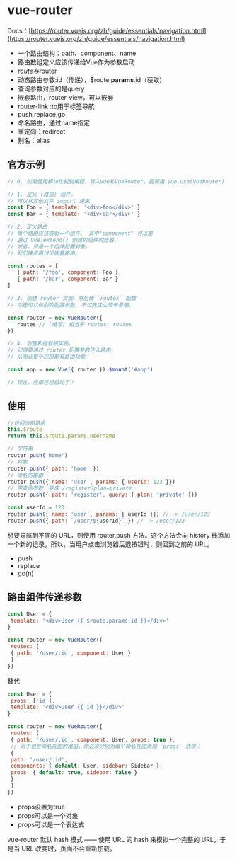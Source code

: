 # vue-router

Docs：[https://router.vuejs.org/zh/guide/essentials/navigation.html](https://router.vuejs.org/zh/guide/essentials/navigation.html)

* 一个路由结构：path、component、name
* 路由数组定义应该传递给Vue作为参数启动
* $route与$router
* 动态路由参数:id（传递），$route.**params**.id（获取）
* 查询参数对应的是query
* 嵌套路由，router-view，可以嵌套
* router-link :to用于标签导航
* push,replace,go
* 命名路由，通过name指定
* 重定向：redirect
* 别名：alias

## 官方示例

```javascript
// 0. 如果使用模块化机制编程，导入Vue和VueRouter，要调用 Vue.use(VueRouter) 

// 1. 定义 (路由) 组件。 
// 可以从其他文件 import 进来 
const Foo = { template: '<div>foo</div>' } 
const Bar = { template: '<div>bar</div>' } 

// 2. 定义路由 
// 每个路由应该映射一个组件。 其中"component" 可以是 
// 通过 Vue.extend() 创建的组件构造器， 
// 或者，只是一个组件配置对象。 
// 我们晚点再讨论嵌套路由。 

const routes = [ 
   { path: '/foo', component: Foo }, 
   { path: '/bar', component: Bar } 
] 

// 3. 创建 router 实例，然后传 `routes` 配置 
// 你还可以传别的配置参数, 不过先这么简单着吧。 

const router = new VueRouter({
   routes // (缩写) 相当于 routes: routes 
}) 

// 4. 创建和挂载根实例。 
// 记得要通过 router 配置参数注入路由， 
// 从而让整个应用都有路由功能 

const app = new Vue({ router }).$mount('#app') 

// 现在，应用已经启动了！
```

## 使用

```javascript
//访问当前路由
this.$route
return this.$route.params.username

// 字符串 
router.push('home') 
// 对象 
router.push({ path: 'home' }) 
// 命名的路由 
router.push({ name: 'user', params: { userId: 123 }}) 
// 带查询参数，变成 /register?plan=private 
router.push({ path: 'register', query: { plan: 'private' }})

const userId = 123 
router.push({ name: 'user', params: { userId }}) // -> /user/123 
router.push({ path: `/user/${userId}` }) // -> /user/123
```

想要导航到不同的 URL，则使用 router.push 方法。这个方法会向 history 栈添加一个新的记录，所以，当用户点击浏览器后退按钮时，则回到之前的 URL。

* push
* replace
* go\(n\)

## 路由组件传递参数

```javascript
const User = {
 template: '<div>User {{ $route.params.id }}</div>'
}

const router = new VueRouter({
 routes: [
 { path: '/user/:id', component: User }
 ]
})
```

替代

```javascript
const User = {
 props: ['id'],
 template: '<div>User {{ id }}</div>'
}

const router = new VueRouter({
 routes: [
 { path: '/user/:id', component: User, props: true },
 // 对于包含命名视图的路由，你必须分别为每个命名视图添加 `props` 选项：
 {
 path: '/user/:id',
 components: { default: User, sidebar: Sidebar },
 props: { default: true, sidebar: false }
 }
 ]
})
```

* props设置为true
* props可以是一个对象
* props可以是一个表达式

vue-router 默认 hash 模式 —— 使用 URL 的 hash 来模拟一个完整的 URL，于是当 URL 改变时，页面不会重新加载。

